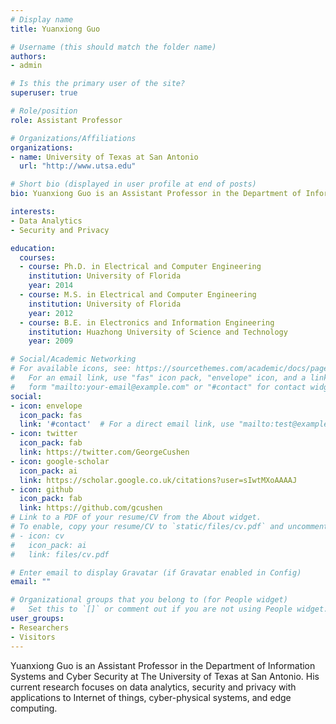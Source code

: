 ```yaml
---
# Display name
title: Yuanxiong Guo

# Username (this should match the folder name)
authors:
- admin

# Is this the primary user of the site?
superuser: true

# Role/position
role: Assistant Professor

# Organizations/Affiliations
organizations:
- name: University of Texas at San Antonio
  url: "http://www.utsa.edu"

# Short bio (displayed in user profile at end of posts)
bio: Yuanxiong Guo is an Assistant Professor in the Department of Information Systems and Cyber Security at The University of Texas at San Antonio. His current research focuses on data analytics, security and privacy with applications to Internet of things, cyber-physical systems, and edge computing.

interests:
- Data Analytics
- Security and Privacy

education:
  courses:
  - course: Ph.D. in Electrical and Computer Engineering
    institution: University of Florida
    year: 2014
  - course: M.S. in Electrical and Computer Engineering
    institution: University of Florida
    year: 2012
  - course: B.E. in Electronics and Information Engineering
    institution: Huazhong University of Science and Technology
    year: 2009

# Social/Academic Networking
# For available icons, see: https://sourcethemes.com/academic/docs/page-builder/#icons
#   For an email link, use "fas" icon pack, "envelope" icon, and a link in the
#   form "mailto:your-email@example.com" or "#contact" for contact widget.
social:
- icon: envelope
  icon_pack: fas
  link: '#contact'  # For a direct email link, use "mailto:test@example.org".
- icon: twitter
  icon_pack: fab
  link: https://twitter.com/GeorgeCushen
- icon: google-scholar
  icon_pack: ai
  link: https://scholar.google.co.uk/citations?user=sIwtMXoAAAAJ
- icon: github
  icon_pack: fab
  link: https://github.com/gcushen
# Link to a PDF of your resume/CV from the About widget.
# To enable, copy your resume/CV to `static/files/cv.pdf` and uncomment the lines below.
# - icon: cv
#   icon_pack: ai
#   link: files/cv.pdf

# Enter email to display Gravatar (if Gravatar enabled in Config)
email: ""

# Organizational groups that you belong to (for People widget)
#   Set this to `[]` or comment out if you are not using People widget.
user_groups:
- Researchers
- Visitors
---
```


Yuanxiong Guo is an Assistant Professor in the Department of Information Systems and Cyber Security at The University of Texas at San Antonio. His current research focuses on data analytics, security and privacy with applications to Internet of things, cyber-physical systems, and edge computing.

